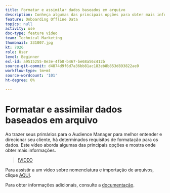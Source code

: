 ```yaml
---
title: Formatar e assimilar dados baseados em arquivo
description: Conheça algumas das principais opções para obter mais informações ao trazer seus próprios clientes para o Audience Manager para melhor entender e direcionar seus clientes. Saiba mais sobre determinados requisitos de formatação para os dados.
feature: Onboarding Offline Data
topics: null
activity: use
doc-type: feature video
team: Technical Marketing
thumbnail: 331007.jpg
kt: 7026
role: User
level: Beginner
exl-id: a9515255-8e3e-4fb8-b467-be68a56c412b
source-git-commit: d4874d9f6d7a36bb81ac183eb8b853d893822ae0
workflow-type: tm+mt
source-wordcount: '101'
ht-degree: 0%

---
```


# Formatar e assimilar dados baseados em arquivo

Ao trazer seus primários para o Audience Manager para melhor entender e direcionar seu cliente, há determinados requisitos de formatação para os dados. Este vídeo aborda algumas das principais opções e mostra onde obter mais informações.

>[!VIDEO](https://video.tv.adobe.com/v/331007/?quality=12&learn=on)

Para assistir a um vídeo sobre nomenclatura e importação de arquivos, clique [AQUI](steps-for-ingesting-file-based-data.md).

Para obter informações adicionais, consulte a [documentação](https://experienceleague.adobe.com/docs/audience-manager/user-guide/implementation-integration-guides/sending-audience-data/batch-data-transfer-process/inbound-file-contents.html?).
